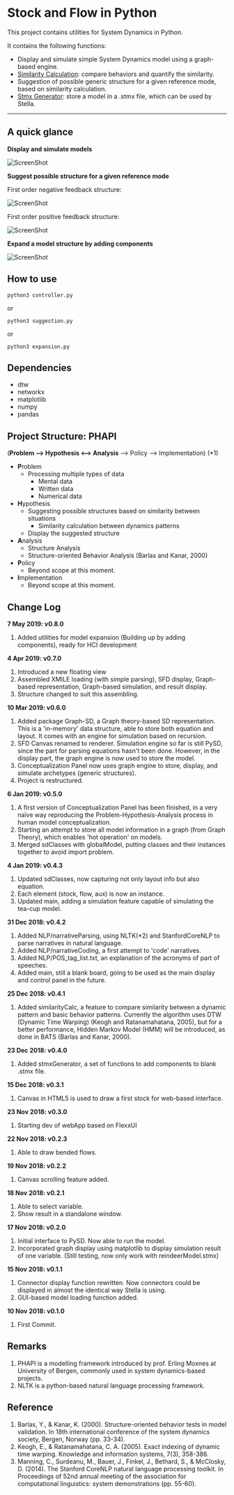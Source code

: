 # Stock and Flow in Python

This project contains utilities for System Dynamics in Python.

It contains the following functions:

- Display and simulate simple System Dynamics model using a graph-based engine.
- [Similarity Calculation](StockAndFlowInPython/similarity_calculation/readme.md): compare behaviors and quantify the similarity.
- Suggestion of possible generic structure for a given reference mode, based on similarity calculation.
- [Stmx Generator](StockAndFlowInPython/stmx_generator/readme.md): store a model in a .stmx file, which can be used by Stella.

---

## A quick glance

**Display and simulate models**

![ScreenShot](./screenshots/screenShot_11.png)

**Suggest possible structure for a given reference mode**

First order negative feedback structure:

![ScreenShot](screenshots/screenShot_09.png)

First order positive feedback structure:

![ScreenShot](screenshots/screenShot_10.png)

**Expand a model structure by adding components**

![ScreenShot](./screenshots/screenShot_12.png)

## How to use

```
python3 controller.py
```
or

```
python3 suggestion.py
```

or
```
python3 expansion.py
```

## Dependencies

- dtw
- networkx
- matplotlib
- numpy
- pandas

## Project Structure: PHAPI

(**Problem --> Hypothesis <--> Analysis** --> Policy --> Implementation) (*1)

- **P**roblem
    - Processing multiple types of data
        - Mental data
        - Written data
        - Numerical data
- **H**ypothesis
    - Suggesting possible structures based on similarity between situations
        - Similarity calculation between dynamics patterns
    - Display the suggested structure
- **A**nalysis
    - Structure Analysis
    - Structure-oriented Behavior Analysis (Barlas and Kanar, 2000)
- **P**olicy
    - Beyond scope at this moment.
- **I**mplementation
    - Beyond scope at this moment.
    
## Change Log

**7 May 2019: v0.8.0**

1. Added utilities for model expansion (Building up by adding components), ready for HCI development

**4 Apr 2019: v0.7.0**

1. Introduced a new floating view
2. Assembled XMILE loading (with simple parsing), SFD display, Graph-based representation, Graph-based simulation, and result display.
3. Structure changed to suit this assembling.

**10 Mar 2019: v0.6.0**

1. Added package Graph-SD, a Graph theory-based SD representation. This is a 'in-memory' data structure, able to store both equation and layout. It comes with an engine for simulation based on recursion.
2. SFD Canvas renamed to renderer. Simulation engine so far is still PySD, since the part for parsing equations hasn't been done. However, in the display part, the graph engine is now used to store the model.
3. Conceptualization Panel now uses graph engine to store, display, and simulate archetypes (generic structures).
4. Project is restructured.

**6 Jan 2019: v0.5.0**

1.  A first version of Conceptualization Panel has been finished, in a very naïve way reproducing the Problem-Hypothesis-Analysis process in human model conceptualization.
2.  Starting an attempt to store all model information in a graph (from Graph Theory), which enables 'hot operation' on models.
3.  Merged sdClasses with globalModel, putting classes and their instances together to avoid import problem.

**4 Jan 2019: v0.4.3**

1.  Updated sdClasses, now capturing not only layout info but also equation.
2.  Each element (stock, flow, aux) is now an instance.
3.  Updated main, adding a simulation feature capable of simulating the tea-cup model.

**31 Dec 2018: v0.4.2**

1.  Added NLP/narrativeParsing, using NLTK(*2) and StanfordCoreNLP to parse narratives in natural language.
2.  Added NLP/narrativeCoding, a first attempt to 'code' narratives.
3.  Added NLP/POS_tag_list.txt, an explanation of the acronyms of part of speeches.
4.  Added main, still a blank board, going to be used as the main display and control panel in the future.

**25 Dec 2018: v0.4.1**

1.  Added similarityCalc, a feature to compare similarity between a dynamic pattern and basic behavior patterns. Currently the algorithm uses DTW (Dynamic Time Warping) (Keogh and Ratanamahatana, 2005), but for a better performance, Hidden Markov Model (HMM) will be introduced, as done in BATS (Barlas and Kanar, 2000).

**23 Dec 2018: v0.4.0**

1.  Added stmxGenerator, a set of functions to add components to blank .stmx file.

**15 Dec 2018: v0.3.1**

1.  Canvas in HTML5 is used to draw a first stock for web-based interface.

**23 Nov 2018: v0.3.0**

1.  Starting dev of webApp based on FlexxUI

**22 Nov 2018: v0.2.3**

1.  Able to draw bended flows.

**19 Nov 2018: v0.2.2**

1.  Canvas scrolling feature added.

**18 Nov 2018: v0.2.1**

1.  Able to select variable.
2.  Show result in a standalone window.

**17 Nov 2018: v0.2.0**

1.  Initial interface to PySD. Now able to run the model.
2.  Incorporated graph display using matplotlib to display simulation result of one variable. (Still testing, now only work with reindeerModel.stmx)

**15 Nov 2018: v0.1.1**

1.  Connector display function rewritten. Now connectors could be displayed in almost the identical way Stella is using.
2.  GUI-based model loading function added.

**10 Nov 2018: v0.1.0**
1.  First Commit.

## Remarks
1. PHAPI is a modelling framework introduced by prof. Erling Moxnes at University of Bergen, commonly used in system dynamics-based projects.
2. NLTK is a python-based natural language processing framework.

## Reference
1. Barlas, Y., & Kanar, K. (2000). Structure-oriented behavior tests in model validation. In 18th international conference of the system dynamics society, Bergen, Norway (pp. 33-34).
2. Keogh, E., & Ratanamahatana, C. A. (2005). Exact indexing of dynamic time warping. Knowledge and information systems, 7(3), 358-386.
3. Manning, C., Surdeanu, M., Bauer, J., Finkel, J., Bethard, S., & McClosky, D. (2014). The Stanford CoreNLP natural language processing toolkit. In Proceedings of 52nd annual meeting of the association for computational linguistics: system demonstrations (pp. 55-60).
